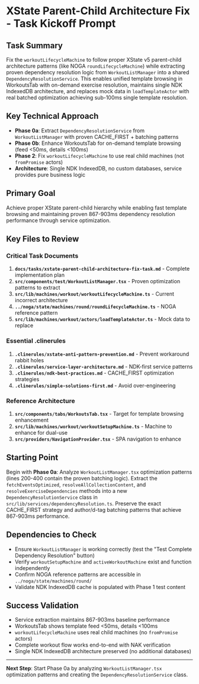 # XState Parent-Child Architecture Fix - Task Kickoff Prompt

## Task Summary
Fix the `workoutLifecycleMachine` to follow proper XState v5 parent-child architecture patterns (like NOGA `roundLifecycleMachine`) while extracting proven dependency resolution logic from `WorkoutListManager` into a shared `DependencyResolutionService`. This enables unified template browsing in WorkoutsTab with on-demand exercise resolution, maintains single NDK IndexedDB architecture, and replaces mock data in `loadTemplateActor` with real batched optimization achieving sub-100ms single template resolution.

## Key Technical Approach
- **Phase 0a**: Extract `DependencyResolutionService` from `WorkoutListManager` with proven CACHE_FIRST + batching patterns
- **Phase 0b**: Enhance WorkoutsTab for on-demand template browsing (feed <50ms, details <100ms)
- **Phase 2**: Fix `workoutLifecycleMachine` to use real child machines (not `fromPromise` actors)
- **Architecture**: Single NDK IndexedDB, no custom databases, service provides pure business logic

## Primary Goal
Achieve proper XState parent-child hierarchy while enabling fast template browsing and maintaining proven 867-903ms dependency resolution performance through service optimization.

## Key Files to Review

### **Critical Task Documents**
1. **`docs/tasks/xstate-parent-child-architecture-fix-task.md`** - Complete implementation plan
2. **`src/components/test/WorkoutListManager.tsx`** - Proven optimization patterns to extract
3. **`src/lib/machines/workout/workoutLifecycleMachine.ts`** - Current incorrect architecture
4. **`../noga/state/machines/round/roundLifecycleMachine.ts`** - NOGA reference pattern
5. **`src/lib/machines/workout/actors/loadTemplateActor.ts`** - Mock data to replace

### **Essential .clinerules**
1. **`.clinerules/xstate-anti-pattern-prevention.md`** - Prevent workaround rabbit holes
2. **`.clinerules/service-layer-architecture.md`** - NDK-first service patterns
3. **`.clinerules/ndk-best-practices.md`** - CACHE_FIRST optimization strategies
4. **`.clinerules/simple-solutions-first.md`** - Avoid over-engineering

### **Reference Architecture**
1. **`src/components/tabs/WorkoutsTab.tsx`** - Target for template browsing enhancement
2. **`src/lib/machines/workout/workoutSetupMachine.ts`** - Machine to enhance for dual-use
3. **`src/providers/NavigationProvider.tsx`** - SPA navigation to enhance

## Starting Point
Begin with **Phase 0a**: Analyze `WorkoutListManager.tsx` optimization patterns (lines 200-400 contain the proven batching logic). Extract the `fetchEventsOptimized`, `resolveAllCollectionContent`, and `resolveExerciseDependencies` methods into a new `DependencyResolutionService` class in `src/lib/services/dependencyResolution.ts`. Preserve the exact CACHE_FIRST strategy and author/d-tag batching patterns that achieve 867-903ms performance.

## Dependencies to Check
- Ensure `WorkoutListManager` is working correctly (test the "Test Complete Dependency Resolution" button)
- Verify `workoutSetupMachine` and `activeWorkoutMachine` exist and function independently
- Confirm NOGA reference patterns are accessible in `../noga/state/machines/round/`
- Validate NDK IndexedDB cache is populated with Phase 1 test content

## Success Validation
- Service extraction maintains 867-903ms baseline performance
- WorkoutsTab shows template feed <50ms, details <100ms
- `workoutLifecycleMachine` uses real child machines (no `fromPromise` actors)
- Complete workout flow works end-to-end with NAK verification
- Single NDK IndexedDB architecture preserved (no additional databases)

---

**Next Step**: Start Phase 0a by analyzing `WorkoutListManager.tsx` optimization patterns and creating the `DependencyResolutionService` class.
